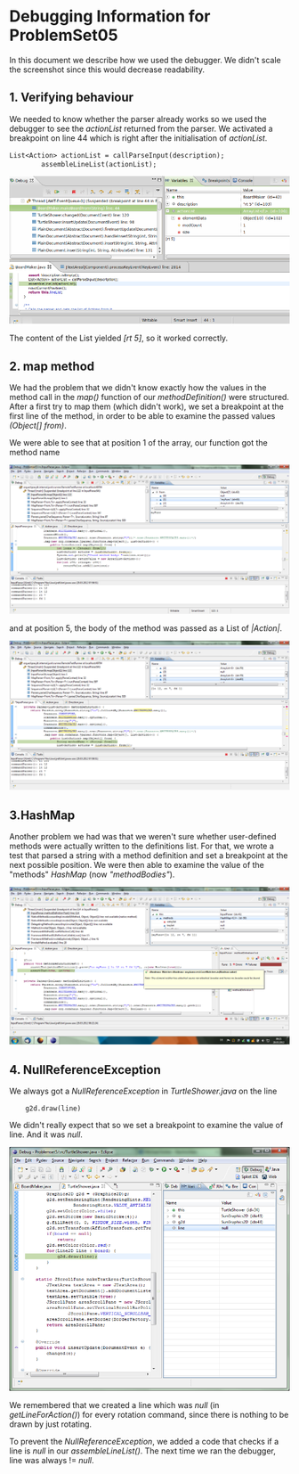 # Debugging Information for ProblemSet05 #

In this document we describe how we used the debugger. We didn't scale the screenshot since this would decrease readability.

## 1. Verifying behaviour ##

We needed to know whether the parser already works so we used the debugger to see the <i>actionList</i> returned from the parser. We  activated a breakpoint on line 44 which is right after the initialisation of <i>actionList</i>.

	List<Action> actionList = callParseInput(description);
        	assembleLineList(actionList);
	
	
![actionList](actionList.png)


The content of the List yielded <i>[rt 5]</i>, so it worked correctly.



## 2. map method ##

We had the problem that we didn't know exactly how the values in the
method call in the <i>map()</i> function of our <i>methodDefinition()</i> were structured.
After a first try to map them (which didn't work), we set a breakpoint
at the first line of the method, in order to be able to examine the passed
values <i>(Object[] from)</i>.

We were able to see that at position 1 of the array, our function got the
method name

![Screen 1.1](screen1.1.png)

and at position 5, the body of the method was
passed as a List of <i>|Action|</i>.

![Screen 1.2](screen1.2.png)



## 3.HashMap ##

Another problem we had was that we weren't sure whether user-defined methods
were actually written to the definitions list. For that, we wrote a test that
parsed a string with a method definition and set a breakpoint at the next possible
position. We were then able to examine the value of the "methods" <i>HashMap</i> (now <i>"methodBodies"</i>).

![Screen 2](screen2.png)



## 4. NullReferenceException ##

We always got a <i>NullReferenceException</i> in <i>TurtleShower.java</i> on the line

		g2d.draw(line)

We didn't really expect that so we set a breakpoint to examine the value of line. And it was <i>null</i>.

![Screen 3.1](screen3.1.png)

We remembered that we created a line which was <i>null</i> (in <i>getLineForAction()</i>) for every rotation
command, since there is nothing to be drawn by just rotating.

To prevent the <i>NullReferenceException</i>, we added a code that checks if a line is <i>null</i>
in our <i>assembleLineList()</i>. The next time we ran the debugger, line was always != <i>null</i>.